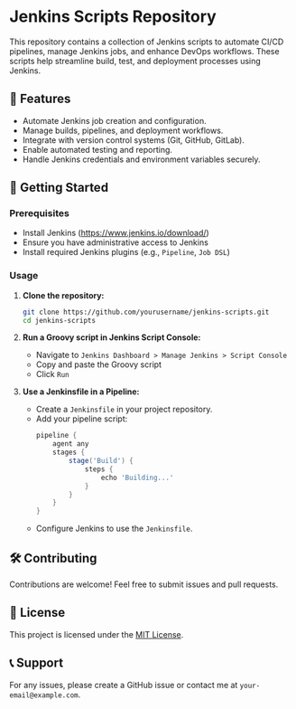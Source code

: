 # Jenkins Scripts Repository

This repository contains a collection of Jenkins scripts to automate CI/CD pipelines, manage Jenkins jobs, and enhance DevOps workflows. These scripts help streamline build, test, and deployment processes using Jenkins.

## 📌 Features

- Automate Jenkins job creation and configuration.
- Manage builds, pipelines, and deployment workflows.
- Integrate with version control systems (Git, GitHub, GitLab).
- Enable automated testing and reporting.
- Handle Jenkins credentials and environment variables securely.


## 🚀 Getting Started

### Prerequisites
- Install Jenkins (https://www.jenkins.io/download/)
- Ensure you have administrative access to Jenkins
- Install required Jenkins plugins (e.g., `Pipeline`, `Job DSL`)

### Usage

1. **Clone the repository:**
   ```sh
   git clone https://github.com/yourusername/jenkins-scripts.git
   cd jenkins-scripts
   ```

2. **Run a Groovy script in Jenkins Script Console:**
   - Navigate to `Jenkins Dashboard > Manage Jenkins > Script Console`
   - Copy and paste the Groovy script
   - Click `Run`

3. **Use a Jenkinsfile in a Pipeline:**
   - Create a `Jenkinsfile` in your project repository.
   - Add your pipeline script:
     ```groovy
     pipeline {
         agent any
         stages {
             stage('Build') {
                 steps {
                     echo 'Building...'
                 }
             }
         }
     }
     ```
   - Configure Jenkins to use the `Jenkinsfile`.

## 🛠 Contributing

Contributions are welcome! Feel free to submit issues and pull requests.

## 📜 License

This project is licensed under the [MIT License](LICENSE).

## 📞 Support

For any issues, please create a GitHub issue or contact me at `your-email@example.com`.

